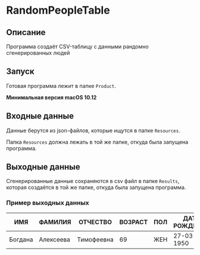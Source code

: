 # RandomPeopleTable
## Описание
Программа создаёт CSV-таблицу с данными рандомно сгенерированных людей
## Запуск
Готовая программа лежит в папке `Product`.

**Минимальная версия macOS 10.12**
## Входные данные
Данные берутся из json-файлов, которые ищутся в папке `Resources`.

Папка `Resources` должна лежать в той же папке, откуда была запущена программа.
## Выходные данные
Сгенерированные данные сохраняются в csv файл в папке `Results`, которая создаётся в той же папке, откуда была запущена программа.
### Пример выходных данных
|ИМЯ|ФАМИЛИЯ|ОТЧЕСТВО|ВОЗРАСТ|ПОЛ|ДАТА РОЖДЕНИЯ|МЕСТО РОЖДЕНИЯ|ИНДЕКС|СТРАНА|СУБЪЕКТ|ГОРОД|УЛИЦА|ДОМ|КВАРТИРА|
|---|-------|--------|-------|---|-------------|--------------|------|------|-------|-----|-----|---|--------|
|Богдана|Алексеева|Тимофеевна|69|ЖЕН|27-03-1950|Измаил|211573|Беларусь|Витебская область|Городок|улица Баграмяна|38|53|
